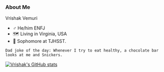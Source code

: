 ### About Me

Vrishak Vemuri 
- ♂️ He/him ENFJ
- 🗺️ Living in Virginia, USA
- 📓 Sophomore at TJHSST.



```
Dad joke of the day: Whenever I try to eat healthy, a chocolate bar looks at me and Snickers.
```
[![Vrishak's GitHub stats](https://github-readme-stats.vercel.app/api?username=vninja007)](https://github.com/anuraghazra/github-readme-stats) <br/>
